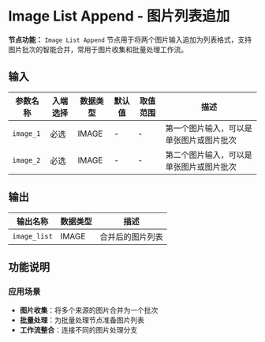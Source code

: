 # Image List Append - 图片列表追加

**节点功能：** `Image List Append` 节点用于将两个图片输入追加为列表格式，支持图片批次的智能合并，常用于图片收集和批量处理工作流。

## 输入

| 参数名称 | 入端选择 | 数据类型 | 默认值 | 取值范围 | 描述 |
| -------- | -------- | -------- | ------ | -------- | ---- |
| `image_1` | 必选 | IMAGE | - | - | 第一个图片输入，可以是单张图片或图片批次 |
| `image_2` | 必选 | IMAGE | - | - | 第二个图片输入，可以是单张图片或图片批次 |

## 输出

| 输出名称 | 数据类型 | 描述 |
|---------|----------|------|
| `image_list` | IMAGE | 合并后的图片列表 |

## 功能说明

### 应用场景
- **图片收集**：将多个来源的图片合并为一个批次
- **批量处理**：为批量处理节点准备图片列表
- **工作流整合**：连接不同的图片处理分支